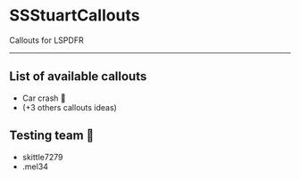 # SSStuartCallouts

Callouts for LSPDFR

---
## List of available callouts
- Car crash 🚗
- (+3 others callouts ideas)

## Testing team 🧪
- skittle7279
- .mel34

